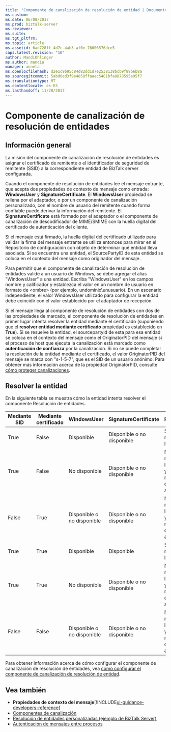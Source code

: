 ```yaml
---
title: "Componente de canalización de resolución de entidad | Documentos de Microsoft"
ms.custom: 
ms.date: 06/08/2017
ms.prod: biztalk-server
ms.reviewer: 
ms.suite: 
ms.tgt_pltfrm: 
ms.topic: article
ms.assetid: 6ad728ff-4d7c-4ab3-af0e-76006576dce5
caps.latest.revision: "10"
author: MandiOhlinger
ms.author: mandia
manager: anneta
ms.openlocfilehash: d2e1c9b95c84d82dd1d7e2538138bcb9f89b6b8a
ms.sourcegitcommit: 5abd0ed3f9e4858ffaaec5481bfa8878595e95f7
ms.translationtype: MT
ms.contentlocale: es-ES
ms.lasthandoff: 11/28/2017
---
```

# <a name="party-resolution-pipeline-component"></a>Componente de canalización de resolución de entidades

## <a name="overview"></a>Información general
La misión del componente de canalización de resolución de entidades es asignar el certificado de remitente o el identificador de seguridad de remitente (SSID) a la correspondiente entidad de BizTalk server configurada.  
  
 Cuando el componente de resolución de entidades lee el mensaje entrante, que acepta dos propiedades de contexto de mensaje como entrada: **WindowsUser** y **SignatureCertificate**. El **WindowsUser** propiedad se rellena por el adaptador, o por un componente de canalización personalizado, con el nombre de usuario del remitente cuando forma confiable puede derivar la información del remitente. El **SignatureCertificate** está formado por el adaptador o el componente de canalización de descodificador de MIME/SMIME con la huella digital del certificado de autenticación del cliente.  
  
 Si el mensaje está firmado, la huella digital del certificado utilizado para validar la firma del mensaje entrante se utiliza entonces para mirar en el Repositorio de configuración con objeto de determinar qué entidad lleva asociada. Si se encuentra una entidad, el SourcePartyID de esta entidad se coloca en el contexto del mensaje como originador del mensaje.   
  
 Para permitir que el componente de canalización de resolución de entidades valide a un usuario de Windows, se debe agregar el alias "WindowsUser" a una entidad. Escriba "WindowsUser" en los campos nombre y calificador y establezca el valor en un nombre de usuario en formato de \<ombre\> (por ejemplo, undominio\unusuario). En un escenario independiente, el valor WindowsUser utilizado para configurar la entidad debe coincidir con el valor establecido por el adaptador de recepción.  
  
 Si el mensaje llega al componente de resolución de entidades con dos de las propiedades de marcado, el componente de resolución de entidades en primer lugar intenta resolver la entidad mediante el certificado (suponiendo que el **resolver entidad mediante certificado** propiedad es establecido en **True**). Si se resuelve la entidad, el sourcepartyid de esta para esa entidad se coloca en el contexto del mensaje como el OriginatorPID del mensaje si el proceso de host que ejecuta la canalización está marcado como **autenticación de confianza** por la canalización. Si no se puede completar la resolución de la entidad mediante el certificado, el valor OriginatorPID del mensaje se marca con "s-1-5-7", que es el SID de un usuario anónimo. Para obtener más información acerca de la propiedad OriginatorPID, consulte [cómo proteger canalizaciones](../core/how-to-secure-pipelines.md).  

## <a name="resolve-the-party"></a>Resolver la entidad  
 En la siguiente tabla se muestra cómo la entidad intenta resolver el componente Resolución de entidades.  
  
|Mediante SID|Mediante certificado|WindowsUser|SignatureCertificate|Resultado|  
|------------|--------------------|-----------------|--------------------------|------------|  
|True|False|Disponible|Disponible o no disponible|Se resuelve la entidad.|  
|True|False|No disponible|Disponible o no disponible|No se resuelve la entidad y se marca como anónimo.|  
|False|True|Disponible o no disponible|Disponible o no disponible|No se resuelve la entidad y se marca como anónimo.|  
|True|True|Disponible|Disponible|Se resuelve la entidad.|  
|True|True|No disponible|Disponible o no disponible|No se resuelve la entidad y se marca como anónimo.|  
|False|False|Disponible o no disponible|Disponible o no disponible|No se resuelve la entidad y se marca como anónimo.|  
  
 Para obtener información acerca de cómo configurar el componente de canalización de resolución de entidades, vea [cómo configurar el componente de canalización de resolución de entidad](../core/how-to-configure-the-party-resolution-pipeline-component.md).  
  
## <a name="see-also"></a>Vea también  
-  **Propiedades de contexto del mensaje**[!INCLUDE[ui-guidance-developers-reference](../includes/ui-guidance-developers-reference.md)]   
-  [Componentes de canalización](../core/pipeline-components.md)   
-  [Resolución de entidades personalizadas (ejemplo de BizTalk Server)](../core/custom-party-resolution-biztalk-server-sample.md)   
-  [Autenticación de mensajes entre procesos](../core/authentication-of-messages-between-processes.md)